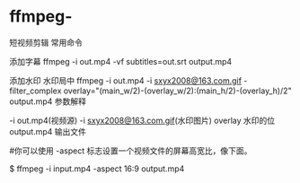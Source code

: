 # ffmpeg-
短视频剪辑
常用命令

添加字幕
ffmpeg -i out.mp4 -vf subtitles=out.srt output.mp4

添加水印
水印局中
ffmpeg -i out.mp4 -i sxyx2008@163.com.gif -filter_complex overlay="(main_w/2)-(overlay_w/2):(main_h/2)-(overlay_h)/2" output.mp4
参数解释

-i out.mp4(视频源)
-i sxyx2008@163.com.gif(水印图片)
overlay 水印的位
output.mp4 输出文件


#你可以使用 -aspect 标志设置一个视频文件的屏幕高宽比，像下面。

$ ffmpeg -i input.mp4 -aspect 16:9 output.mp4
